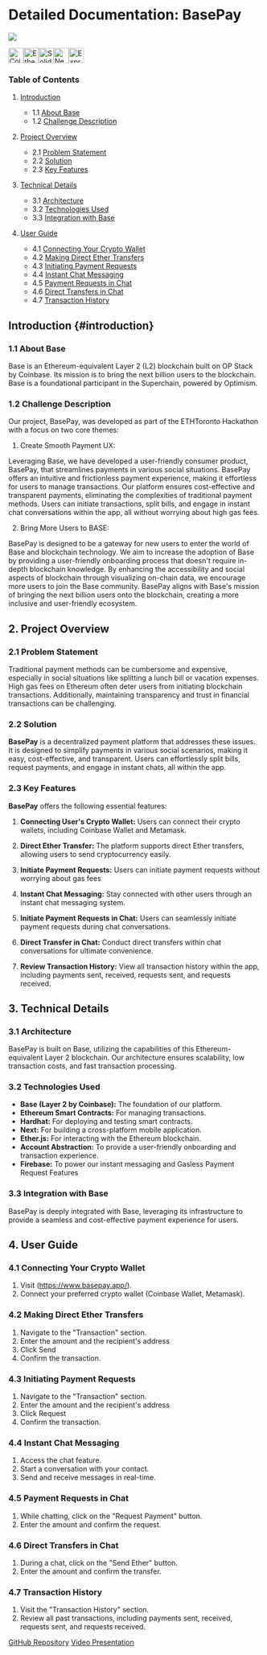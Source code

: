 # Detailed Documentation: BasePay

[![](https://github.com/devacadian/BasePay/blob/main/public/assets/Basepay_Black%20BG_Full%20Logo-01.png)](https://basepay.app)

<div style="display: flex; align-items: center;">
    <img src="https://a11ybadges.com/badge?logo=coinbase" alt="Coinbase Badge" height="30">
    <img src="https://img.shields.io/badge/Ethereum-3C3C3D?logo=ethereum&logoColor=fff&style=for-the-badge" alt="Ethereum Badge" height="30">
    <img src="https://img.shields.io/badge/Solidity-e6e6e6?style=for-the-badge&logo=solidity&logoColor=black" alt="Solidity Badge" height="30">
    <img src="https://img.shields.io/badge/Next-black?style=for-the-badge&logo=next.js&logoColor=white" alt="Next JS Badge" height="30">
    <img src="https://img.shields.io/badge/express.js-%23404d59.svg?style=for-the-badge&logo=express&logoColor=%2361DAFB" alt="Express.js Badge" height="30">
</div>

### Table of Contents
1. [Introduction](#introduction)
   - 1.1 [About Base](#about-base)
   - 1.2 [Challenge Description](#challenge-description)

2. [Project Overview](#project-overview)
   - 2.1 [Problem Statement](#problem-statement)
   - 2.2 [Solution](#solution)
   - 2.3 [Key Features](#key-features)

3. [Technical Details](#technical-details)
   - 3.1 [Architecture](#architecture)
   - 3.2 [Technologies Used](#technologies-used)
   - 3.3 [Integration with Base](#integration-with-base)

4. [User Guide](#user-guide)
   - 4.1 [Connecting Your Crypto Wallet](#connecting-your-crypto-wallet)
   - 4.2 [Making Direct Ether Transfers](#making-direct-ether-transfers)
   - 4.3 [Initiating Payment Requests](#initiating-payment-requests)
   - 4.4 [Instant Chat Messaging](#instant-chat-messaging)
   - 4.5 [Payment Requests in Chat](#payment-requests-in-chat)
   - 4.6 [Direct Transfers in Chat](#direct-transfers-in-chat)
   - 4.7 [Transaction History](#transaction-history)


## Introduction {#introduction}

### 1.1 About Base

Base is an Ethereum-equivalent Layer 2 (L2) blockchain built on OP Stack by Coinbase. Its mission is to bring the next billion users to the blockchain. Base is a foundational participant in the Superchain, powered by Optimism.

### 1.2 Challenge Description

Our project, BasePay, was developed as part of the ETHToronto Hackathon with a focus on two core themes:

1. Create Smooth Payment UX:

Leveraging Base, we have developed a user-friendly consumer product, BasePay, that streamlines payments in various social situations.
BasePay offers an intuitive and frictionless payment experience, making it effortless for users to manage transactions.
Our platform ensures cost-effective and transparent payments, eliminating the complexities of traditional payment methods.
Users can initiate transactions, split bills, and engage in instant chat conversations within the app, all without worrying about high gas fees.

2. Bring More Users to BASE:

BasePay is designed to be a gateway for new users to enter the world of Base and blockchain technology.
We aim to increase the adoption of Base by providing a user-friendly onboarding process that doesn't require in-depth blockchain knowledge.
By enhancing the accessibility and social aspects of blockchain through visualizing on-chain data, we encourage more users to join the Base community.
BasePay aligns with Base's mission of bringing the next billion users onto the blockchain, creating a more inclusive and user-friendly ecosystem.

## 2. Project Overview

### 2.1 Problem Statement

Traditional payment methods can be cumbersome and expensive, especially in social situations like splitting a lunch bill or vacation expenses. High gas fees on Ethereum often deter users from initiating blockchain transactions. Additionally, maintaining transparency and trust in financial transactions can be challenging.

### 2.2 Solution

**BasePay** is a decentralized payment platform that addresses these issues. It is designed to simplify payments in various social scenarios, making it easy, cost-effective, and transparent. Users can effortlessly split bills, request payments, and engage in instant chats, all within the app.

### 2.3 Key Features

**BasePay** offers the following essential features:

1. **Connecting User's Crypto Wallet:** Users can connect their crypto wallets, including Coinbase Wallet and Metamask.

2. **Direct Ether Transfer:** The platform supports direct Ether transfers, allowing users to send cryptocurrency easily.

3. **Initiate Payment Requests:** Users can initiate payment requests without worrying about gas fees

4. **Instant Chat Messaging:** Stay connected with other users through an instant chat messaging system.

5. **Initiate Payment Requests in Chat:** Users can seamlessly initiate payment requests during chat conversations.

6. **Direct Transfer in Chat:** Conduct direct transfers within chat conversations for ultimate convenience.

7. **Review Transaction History:** View all transaction history within the app, including payments sent, received, requests sent, and requests received.

## 3. Technical Details

### 3.1 Architecture

BasePay is built on Base, utilizing the capabilities of this Ethereum-equivalent Layer 2 blockchain. Our architecture ensures scalability, low transaction costs, and fast transaction processing.

### 3.2 Technologies Used

- **Base (Layer 2 by Coinbase):** The foundation of our platform.
- **Ethereum Smart Contracts:** For managing transactions.
- **Hardhat:** For deploying and testing smart contracts.
- **Next:** For building a cross-platform mobile application.
- **Ether.js:** For interacting with the Ethereum blockchain.
- **Account Abstraction:** To provide a user-friendly onboarding and transaction experience.
- **Firebase:** To power our instant messaging and Gasless Payment Request Features

### 3.3 Integration with Base

BasePay is deeply integrated with Base, leveraging its infrastructure to provide a seamless and cost-effective payment experience for users.

## 4. User Guide

### 4.1 Connecting Your Crypto Wallet

1. Visit (https://www.basepay.app/).
2. Connect your preferred crypto wallet (Coinbase Wallet, Metamask).

### 4.2 Making Direct Ether Transfers

1. Navigate to the "Transaction" section.
2. Enter the amount and the recipient's address
3. Click Send
4. Confirm the transaction.

### 4.3 Initiating Payment Requests

1. Navigate to the "Transaction" section.
2. Enter the amount and the recipient's address
3. Click Request
4. Confirm the transaction.

### 4.4 Instant Chat Messaging

1. Access the chat feature.
2. Start a conversation with your contact.
3. Send and receive messages in real-time.

### 4.5 Payment Requests in Chat

1. While chatting, click on the "Request Payment" button.
2. Enter the amount and confirm the request.

### 4.6 Direct Transfers in Chat

1. During a chat, click on the "Send Ether" button.
2. Enter the amount and confirm the transfer.

### 4.7 Transaction History

1. Visit the "Transaction History" section.
2. Review all past transactions, including payments sent, received, requests sent, and requests received.

[GitHub Repository](https://github.com/BasePay)
[Video Presentation](link-to-video)
